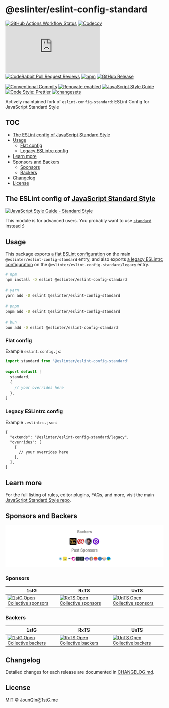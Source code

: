 # @eslinter/eslint-config-standard

[![GitHub Actions Workflow Status](https://img.shields.io/github/actions/workflow/status/eslinter/eslint-config-standard/ci.yml?branch=master)](https://github.com/eslinter/eslint-config-standard/actions/workflows/ci.yml?query=branch%3Amaster)
[![Codecov](https://img.shields.io/codecov/c/github/eslinter/eslint-config-standard.svg)](https://codecov.io/gh/eslinter/eslint-config-standard)
[![type-coverage](https://img.shields.io/badge/dynamic/json.svg?label=type-coverage&prefix=%E2%89%A5&suffix=%&query=$.typeCoverage.atLeast&uri=https%3A%2F%2Fraw.githubusercontent.com%2Feslinter%2Feslint-config-standard%2Fmaster%2Fpackage.json)](https://github.com/plantain-00/type-coverage)
[![CodeRabbit Pull Request Reviews](https://img.shields.io/coderabbit/prs/github/eslinter/eslint-config-standard)](https://coderabbit.ai)
[![npm](https://img.shields.io/npm/v/@eslinter/eslint-config-standard.svg)](https://www.npmjs.com/package/@eslinter/eslint-config-standard)
[![GitHub Release](https://img.shields.io/github/release/eslinter/eslint-config-standard)](https://github.com/eslinter/eslint-config-standard/releases)

[![Conventional Commits](https://img.shields.io/badge/conventional%20commits-1.0.0-yellow.svg)](https://conventionalcommits.org)
[![Renovate enabled](https://img.shields.io/badge/renovate-enabled-brightgreen.svg)](https://renovatebot.com)
[![JavaScript Style Guide](https://img.shields.io/badge/code_style-standard-brightgreen.svg)](https://standardjs.com)
[![Code Style: Prettier](https://img.shields.io/badge/code_style-prettier-ff69b4.svg)](https://github.com/prettier/prettier)
[![changesets](https://img.shields.io/badge/maintained%20with-changesets-176de3.svg)](https://github.com/changesets/changesets)

Actively maintained fork of `eslint-config-standard`: ESLint Config for JavaScript Standard Style

## TOC <!-- omit in toc -->

- [The ESLint config of JavaScript Standard Style](#the-eslint-config-of-javascript-standard-style)
- [Usage](#usage)
  - [Flat config](#flat-config)
  - [Legacy ESLintrc config](#legacy-eslintrc-config)
- [Learn more](#learn-more)
- [Sponsors and Backers](#sponsors-and-backers)
  - [Sponsors](#sponsors)
  - [Backers](#backers)
- [Changelog](#changelog)
- [License](#license)

## The ESLint config of [JavaScript Standard Style][standardjs]

[![JavaScript Style Guide - Standard Style](https://cdn.rawgit.com/standard/standard/master/badge.svg)][standardjs]

This module is for advanced users. You probably want to use [`standard`][standardjs] instead :)

## Usage

This package exports [a flat ESLint configuration](https://eslint.org/docs/latest/use/configure/configuration-files-new) on the main `@eslinter/eslint-config-standard` entry, and also exports [a legacy ESLintrc configuration](https://eslint.org/docs/latest/use/configure/configuration-files-deprecated) on the `@eslinter/eslint-config-standard/legacy` entry.

```bash
# npm
npm install -D eslint @eslinter/eslint-config-standard

# yarn
yarn add -D eslint @eslinter/eslint-config-standard

# pnpm
pnpm add -D eslint @eslinter/eslint-config-standard

# bun
bun add -D eslint @eslinter/eslint-config-standard
```

### Flat config

Example `eslint.config.js`:

```js
import standard from '@eslinter/eslint-config-standard'

export default [
  standard,
  {
    // your overrides here
  },
]
```

### Legacy ESLintrc config

Example `.eslintrc.json`:

```jsonc
{
  "extends": "@eslinter/eslint-config-standard/legacy",
  "overrides": [
    {
      // your overrides here
    },
  ],
}
```

## Learn more

For the full listing of rules, editor plugins, FAQs, and more, visit the main
[JavaScript Standard Style repo][standardjs].

## Sponsors and Backers

[![Sponsors and Backers](https://raw.githubusercontent.com/1stG/static/master/sponsors.svg)](https://github.com/sponsors/JounQin)

### Sponsors

| 1stG                                                                                                                   | RxTS                                                                                                                   | UnTS                                                                                                                   |
| ---------------------------------------------------------------------------------------------------------------------- | ---------------------------------------------------------------------------------------------------------------------- | ---------------------------------------------------------------------------------------------------------------------- |
| [![1stG Open Collective sponsors](https://opencollective.com/1stG/organizations.svg)](https://opencollective.com/1stG) | [![RxTS Open Collective sponsors](https://opencollective.com/rxts/organizations.svg)](https://opencollective.com/rxts) | [![UnTS Open Collective sponsors](https://opencollective.com/unts/organizations.svg)](https://opencollective.com/unts) |

### Backers

| 1stG                                                                                                                | RxTS                                                                                                                | UnTS                                                                                                                |
| ------------------------------------------------------------------------------------------------------------------- | ------------------------------------------------------------------------------------------------------------------- | ------------------------------------------------------------------------------------------------------------------- |
| [![1stG Open Collective backers](https://opencollective.com/1stG/individuals.svg)](https://opencollective.com/1stG) | [![RxTS Open Collective backers](https://opencollective.com/rxts/individuals.svg)](https://opencollective.com/rxts) | [![UnTS Open Collective backers](https://opencollective.com/unts/individuals.svg)](https://opencollective.com/unts) |

## Changelog

Detailed changes for each release are documented in [CHANGELOG.md](./CHANGELOG.md).

## License

[MIT][] © [JounQin][]@[1stG.me][]

[1stG.me]: https://www.1stG.me
[JounQin]: https://GitHub.com/JounQin
[MIT]: http://opensource.org/licenses/MIT
[standardjs]: http://standardjs.com
